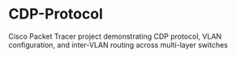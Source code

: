 # CDP-Protocol
Cisco Packet Tracer project demonstrating CDP protocol, VLAN configuration, and inter-VLAN routing across multi-layer switches
